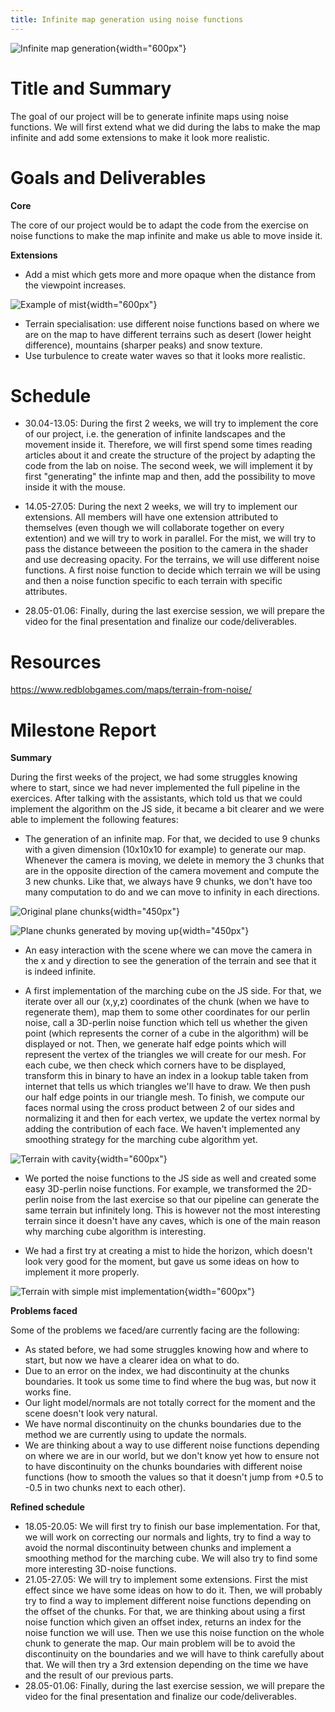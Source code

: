 ```yaml
---
title: Infinite map generation using noise functions
---
```


![Infinite map generation](images/landscape.png){width="600px"}

# Title and Summary

The goal of our project will be to generate infinite maps using noise functions. We will first extend what we did during the labs to make the map infinite and add some extensions to make it look more realistic.

# Goals and Deliverables

**Core**

The core of our project would be to adapt the code from the exercise on noise functions to make the map infinite and make us able to move inside it.

**Extensions**

* Add a mist which gets more and more opaque when the distance from the viewpoint increases.

![Example of mist](images/fog.png){width="600px"}

* Terrain specialisation: use different noise functions based on where we are on the map to have different terrains such as desert (lower height difference), mountains (sharper peaks) and snow texture.
* Use turbulence to create water waves so that it looks more realistic.

# Schedule

* 30.04-13.05: During the first 2 weeks, we will try to implement the core of our project, i.e. the generation of infinite landscapes and the movement inside it. Therefore, we will first spend some times reading articles about it and create the structure of the project by adapting the code from the lab on noise. The second week, we will implement it by first "generating" the infinte map and then, add the possibility to move inside it with the mouse.

* 14.05-27.05: During the next 2 weeks, we will try to implement our extensions. All members will have one extension attributed to themselves (even though we will collaborate together on every extention) and we will try to work in parallel. For the mist, we will try to pass the distance betweeen the position to the camera in the shader and use decreasing opacity. For the terrains, we will use different noise functions. A first noise function to decide which terrain we will be using and then a noise function specific to each terrain with specific attributes.
* 28.05-01.06: Finally, during the last exercise session, we will prepare the video for the final presentation and finalize our code/deliverables.


# Resources

https://www.redblobgames.com/maps/terrain-from-noise/


# Milestone Report

**Summary**

During the first weeks of the project, we had some struggles knowing where to start, since we had never implemented the full pipeline in the exercices. After talking with the assistants, which told us that we could implement the algorithm on the JS side, it became a bit clearer and we were able to implement the following features:


- The generation of an infinite map. For that, we decided to use 9 chunks with a given dimension (10x10x10 for example) to generate our map. Whenever the camera is moving, we delete in memory the 3 chunks that are in the opposite direction of the camera movement and compute the 3 new chunks. Like that, we always have 9 chunks, we don't have too many computation to do and we can move to infinity in each directions.

![Original plane chunks](images/plane1.png){width="450px"}

![Plane chunks generated by moving up](images/plane2.png){width="450px"}

- An easy interaction with the scene where we can move the camera in the x and y direction to see the generation of the terrain and see that it is indeed infinite.

- A first implementation of the marching cube on the JS side. For that, we iterate over all our (x,y,z) coordinates of the chunk (when we have to regenerate them), map them to some other coordinates for our perlin noise, call a 3D-perlin noise function which tell us whether the given point (which represents the corner of a cube in the algorithm) will be displayed or not.
Then, we generate half edge points which will represent the vertex of the triangles we will create for our mesh. For each cube, we then check which corners have to be displayed, transform this in binary to have an index in a lookup table taken from internet that tells us which triangles we'll have to draw. We then push our half edge points in our triangle mesh. To finish, we compute our faces normal using the cross product between 2 of our sides and normalizing it and then for each vertex, we update the vertex normal by adding the contribution of each face. We haven't implemented any smoothing strategy for the marching cube algorithm yet.

![Terrain with cavity](images/cavity.png){width="600px"}

- We ported the noise functions to the JS side as well and created some easy 3D-perlin noise functions. For example, we transformed the 2D-perlin noise from the last exercise so that our pipeline can generate the same terrain but infinitely long. This is however not the most interesting terrain since it doesn't have any caves, which is one of the main reason why marching cube algorithm is interesting.

- We had a first try at creating a mist to hide the horizon, which doesn't look very good for the moment, but gave us some ideas on how to implement it more properly.

![Terrain with simple mist implementation](images/map.png){width="600px"}


**Problems faced**

Some of the problems we faced/are currently facing are the following:

- As stated before, we had some struggles knowing how and where to start, but now we have a clearer idea on what to do.
- Due to an error on the index, we had discontinuity at the chunks boundaries. It took us some time to find where the bug was, but now it works fine.
- Our light model/normals are not totally correct for the moment and the scene doesn't look very natural.
- We have normal discontinuity on the chunks boundaries due to the method we are currently using to update the normals.
- We are thinking about a way to use different noise functions depending on where we are in our world, but we don't know yet how to ensure not to have discontinuity on the chunks boundaries with different noise functions (how to smooth the values so that it doesn't jump from +0.5 to -0.5 in two chunks next to each other).

**Refined schedule**

* 18.05-20.05: We will first try to finish our base implementation. For that, we will work on correcting our normals and lights, try to find a way to avoid the normal discontinuity between chunks and implement a smoothing method for the marching cube. We will also try to find some more interesting 3D-noise functions.
* 21.05-27.05: We will try to implement some extensions. First the mist effect since we have some ideas on how to do it. Then, we will probably try to find a way to implement different noise functions depending on the offset of the chunks. For that, we are thinking about using a first noise function which given an offset index, returns an index for the noise function we will use. Then we use this noise function on the whole chunk to generate the map. Our main problem will be to avoid the discontinuity on the boundaries and we will have to think carefully about that. We will then try a 3rd extension depending on the time we have and the result of our previous parts.
* 28.05-01.06: Finally, during the last exercise session, we will prepare the video for the final presentation and finalize our code/deliverables.





